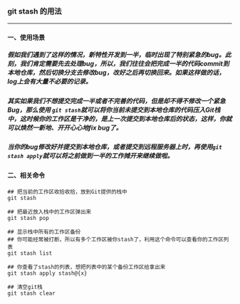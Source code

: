 ### git stash 的用法

----

#### 一、使用场景

##### 假如我们遇到了这样的情况，新特性开发到一半，临时出现了特别紧急的bug。此刻，我们肯定需要先去处理bug，所以，我们往往会把完成一半的代码commit到本地仓库，然后切换分支去修改bug，改好之后再切换回来。如果这样做的话，log上会有大量不必要的记录。

##### 其实如果我们不想提交完成一半或者不完善的代码，但是却不得不修改一个紧急Bug，那么使用 `git stash`就可以将你当前未提交到本地仓库的代码压入Git栈中，这时候你的工作区是干净的，是上一次提交到本地仓库后的状态，这样，你就可以焕然一新地、开开心心地fix bug了。
##### 当你的bug修改好并提交到本地仓库，或者提交到远程服务器上时，再使用`git stash apply`就可以将之前做到一半的工作摊开来继续做啦。




#### 二、相关命令
	
	## 把当前的工作区收拾收拾，放到Git提供的栈中
	git stash

	## 把最近放入栈中的工作区弹出来
	git stash pop
	
	## 显示栈中所有的工作区备份
	## 你可能经常被打断，所以有多个工作区被你stash了，利用这个命令可以查看你的工作区列表
	git stash list
	
	## 你查看了stash的列表，想把列表中的某个备份工作区给拿出来
	git stash apply stash@{x}
	
	## 清空git栈
	git stash clear

	

